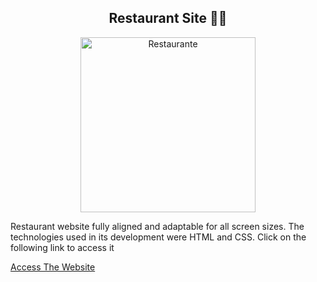 <h2 align="center">Restaurant Site 🍔🍟</h2>

<p align="center">
<img width=280px src="https://res.cloudinary.com/degkn8uwg/image/upload/v1616742439/Pessoal-Meu/IMG_20210326_040453_vzmhah.jpg" alt="Restaurante">
</p>

Restaurant website fully aligned and adaptable for all screen sizes. The technologies used in its development were HTML and CSS. Click on the following link to access it

[Access The Website](https://gabrielsantos198.github.io/Site-Restaurante/)
